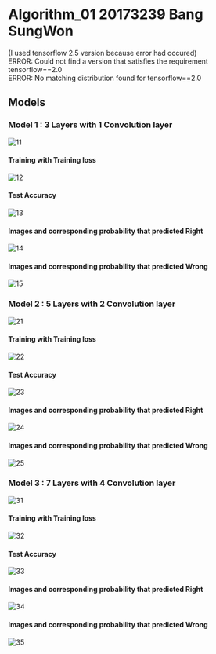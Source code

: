 # Algorithm_01 20173239 Bang SungWon   
(I used tensorflow 2.5 version because error had occured)   
ERROR: Could not find a version that satisfies the requirement tensorflow==2.0   
ERROR: No matching distribution found for tensorflow==2.0
## Models
### Model 1 : 3 Layers with 1 Convolution layer
![11](https://user-images.githubusercontent.com/31788366/121134953-f8bc9b80-c86e-11eb-9918-f204d9610171.PNG)
#### Training with Training loss
![12](https://user-images.githubusercontent.com/31788366/121135004-0540f400-c86f-11eb-9c0f-0da850dddfe2.PNG)
#### Test Accuracy
![13](https://user-images.githubusercontent.com/31788366/121135016-083be480-c86f-11eb-8f78-5a7aa558bbca.PNG)
#### Images and corresponding probability that predicted Right
![14](https://user-images.githubusercontent.com/31788366/121135025-0a05a800-c86f-11eb-94e3-2dd598ede328.PNG)
#### Images and corresponding probability that predicted Wrong
![15](https://user-images.githubusercontent.com/31788366/121135034-0c680200-c86f-11eb-8bca-9fc5dceaab94.PNG)
### Model 2 : 5 Layers with 2 Convolution layer
![21](https://user-images.githubusercontent.com/31788366/121135156-31f50b80-c86f-11eb-9807-f8bd8ed9fe58.PNG)
#### Training with Training loss
![22](https://user-images.githubusercontent.com/31788366/121135163-34576580-c86f-11eb-9c2a-c0bad0f7e144.PNG)
#### Test Accuracy
![23](https://user-images.githubusercontent.com/31788366/121135165-34effc00-c86f-11eb-94f9-d0fe6ceb6f2f.PNG)
#### Images and corresponding probability that predicted Right
![24](https://user-images.githubusercontent.com/31788366/121135166-34effc00-c86f-11eb-9a49-e7b7db802bcd.PNG)
#### Images and corresponding probability that predicted Wrong
![25](https://user-images.githubusercontent.com/31788366/121135171-35889280-c86f-11eb-9075-2e9791edb43e.PNG)
### Model 3 : 7 Layers with 4 Convolution layer
![31](https://user-images.githubusercontent.com/31788366/121135332-5c46c900-c86f-11eb-955d-16ffe50573d8.PNG)
#### Training with Training loss
![32](https://user-images.githubusercontent.com/31788366/121135334-5cdf5f80-c86f-11eb-9c47-19cd9763f71d.PNG)
#### Test Accuracy
![33](https://user-images.githubusercontent.com/31788366/121135322-5b159c00-c86f-11eb-83e9-f41ffbf10a35.PNG)
#### Images and corresponding probability that predicted Right
![34](https://user-images.githubusercontent.com/31788366/121135327-5bae3280-c86f-11eb-84b4-f5bb389df544.PNG)
#### Images and corresponding probability that predicted Wrong
![35](https://user-images.githubusercontent.com/31788366/121135330-5c46c900-c86f-11eb-9a54-ef4bbf333fc2.PNG)
